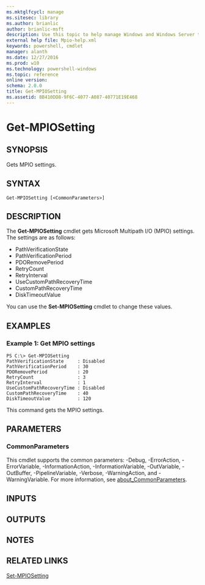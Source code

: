 ```yaml
---
ms.mktglfcycl: manage
ms.sitesec: library
ms.author: brianlic
author: brianlic-msft
description: Use this topic to help manage Windows and Windows Server technologies with Windows PowerShell.
external help file: Mpio-help.xml
keywords: powershell, cmdlet
manager: alanth
ms.date: 12/27/2016
ms.prod: w10
ms.technology: powershell-windows
ms.topic: reference
online version: 
schema: 2.0.0
title: Get-MPIOSetting
ms.assetid: 8B410DD8-9F6C-4077-A087-40771E19E468
---
```


# Get-MPIOSetting

## SYNOPSIS
Gets MPIO settings.

## SYNTAX

```
Get-MPIOSetting [<CommonParameters>]
```

## DESCRIPTION
The **Get-MPIOSetting** cmdlet gets Microsoft Multipath I/O (MPIO) settings.
The settings are as follows: 

- PathVerificationState
- PathVerificationPeriod
- PDORemovePeriod
- RetryCount
- RetryInterval
- UseCustomPathRecoveryTime
- CustomPathRecoveryTime
- DiskTimeoutValue

You can use the **Set-MPIOSetting** cmdlet to change these values.

## EXAMPLES

### Example 1: Get MPIO settings
```
PS C:\> Get-MPIOSetting
PathVerificationState     : Disabled
PathVerificationPeriod    : 30
PDORemovePeriod           : 20
RetryCount                : 3
RetryInterval             : 1
UseCustomPathRecoveryTime : Disabled
CustomPathRecoveryTime    : 40
DiskTimeoutValue          : 120
```

This command gets the MPIO settings.

## PARAMETERS

### CommonParameters
This cmdlet supports the common parameters: -Debug, -ErrorAction, -ErrorVariable, -InformationAction, -InformationVariable, -OutVariable, -OutBuffer, -PipelineVariable, -Verbose, -WarningAction, and -WarningVariable. For more information, see [about_CommonParameters](http://go.microsoft.com/fwlink/?LinkID=113216).

## INPUTS

## OUTPUTS

## NOTES

## RELATED LINKS

[Set-MPIOSetting](./Set-MPIOSetting.md)

